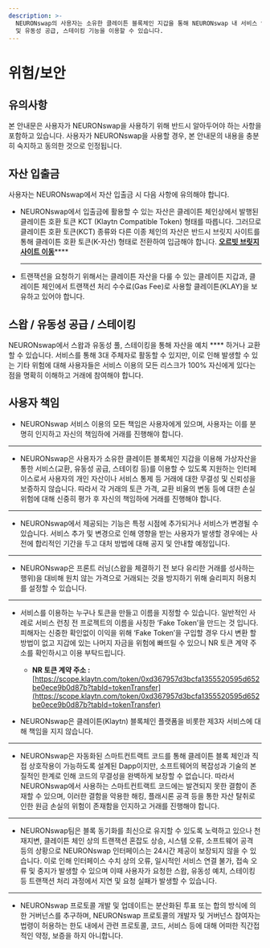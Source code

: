 ```yaml
---
description: >-
  NEURONswap의 사용자는 소유한 클레이튼 블록체인 지갑을 통해 NEURONswap 내 서비스 인터페이스를 활용하고 여러 가상자산의 교환
  및 유동성 공급, 스테이킹 기능을 이용할 수 있습니다.
---
```


# 위험/보안

## 유의사항

본 안내문은 사용자가 NEURONswap을 사용하기 위해 반드시 알아두어야 하는 사항을 포함하고 있습니다. 사용자가 NEURONswap을 사용할 경우, 본 안내문의 내용을 충분히 숙지하고  동의한 것으로 인정됩니다.

## **자산 입출금**

사용자는 NEURONswap에서 자산 입출금 시 다음 사항에 유의해야 합니다.

*   NEURONswap에서 입출금에 활용할 수 있는 자산은 클레이튼 체인상에서 발행된 클레이튼 호환 토큰 KCT (Klaytn Compatible Token) 형태를 따릅니다. 그러므로 클레이튼 호환 토큰(KCT) 종류와 다른 이종 체인의 자산은 반드시 브릿지 사이트를 통해 클레이튼 호환 토큰(K-자산) 형태로 전환하여 입금해야 합니다. [**오르빗 브릿지 사이트 이동**](https://bridge.orbitchain.io)****

    ****
* 트랜잭션을 요청하기 위해서는 클레이튼 자산을 다룰 수 있는 클레이튼 지갑과, 클레이튼 체인에서 트랜잭션 처리 수수료(Gas Fee)로 사용할 클레이튼(KLAY)을 보유하고 있어야 합니다.

## **스왑 / 유동성 공급 / 스테이킹**

NEURONswap에서 스왑과 유동성 풀, 스테이킹을 통해 자산을 예치 **** 하거나 교환할 수 있습니다. 서비스를 통해 3대 주체자로 활동할 수 있지만, 이로 인해 발생할 수 있는 기타 위험에 대해 사용자들은 서비스 이용의 모든 리스크가 100% 자신에게 있다는 점을 명확히 이해하고 거래에 참여해야 합니다.

## **사용자 책임**

* NEURONswap 서비스 이용의 모든 책임은 사용자에게 있으며, 사용자는 이를 분명히 인지하고 자신의 책임하에 거래를 진행해야 합니다.

****

* NEURONswap은 사용자가 소유한 클레이튼 블록체인 지갑을 이용해 가상자산을 통한 서비스(교환, 유동성 공급, 스테이킹 등)를 이용할 수 있도록 지원하는 인터페이스로서 사용자의 개인 자산이나 서비스 통제 등 거래에 대한 무결성 및 신뢰성을 보증하지 않습니다. 따라서 각 거래의 토큰 가격, 교환 비율의 변동 등에 대한 손실위험에 대해 신중히 평가 후 자신의 책임하에 거래를 진행해야 합니다.

****

* NEURONswap에서 제공되는 기능은 특정 시점에 추가되거나 서비스가 변경될 수 있습니다. 서비스 추가 및 변경으로 인해 영향을 받는 사용자가 발생할 경우에는 사전에 합리적인 기간을 두고 대처 방법에 대해 공지 및 안내할 예정입니다.

****

* NEURONswap은 프론트 러닝(스왑을 체결하기 전 보다 유리한 거래를 성사하는 행위)을 대비해 원치 않는 가격으로 거래되는 것을 방지하기 위해 슬리피지 허용치를 설정할 수 있습니다.

****

* 서비스를 이용하는 누구나 토큰을 만들고 이름을 지정할 수 있습니다. 일반적인 사례로 서비스 런칭 전 프로젝트의 이름을 사칭한 ‘Fake Token’을 만드는 것 입니다. 피해자는 신중한 확인없이 이익을 위해 ‘Fake Token’을 구입할 경우 다시 변환 할 방법이 없고 지갑에 있는 나머지 자금을 위험에 빠뜨릴 수 있으니 NR 토큰 계약 주소를 확인하시고 이용 부탁드립니다.
  * **NR 토큰 계약 주소 :** [https://scope.klaytn.com/token/0xd367957d3bcfa1355520595d652be0ece9b0d87b?tabId=tokenTransfer](https://scope.klaytn.com/token/0xd367957d3bcfa1355520595d652be0ece9b0d87b?tabId=tokenTransfer)



* NEURONswap은 클레이튼(Klaytn) 블록체인 플랫폼을 비롯한 제3자 서비스에 대해 책임을 지지 않습니다.

****

* NEURONswap은 자동화된 스마트컨트랙트 코드를 통해 클레이튼 블록 체인과 직접 상호작용이 가능하도록 설계된 Dapp이지만, 소프트웨어의 복잡성과 기술의 본질적인 한계로 인해 코드의 무결성을 완벽하게 보장할 수 없습니다. 따라서 NEURONswap에서 사용하는 스마트컨트랙트 코드에는 발견되지 못한 결함이 존재할 수 있으며, 이러한 결함을 악용한 해킹, 플래시론 공격 등을 통한 자산 탈취로 인한 원금 손실의 위험이 존재함을 인지하고 거래를 진행해야 합니다.

****

* NEURONswap팀은 블록 동기화를 최신으로 유지할 수 있도록 노력하고 있으나 천재지변, 클레이튼 체인 상의 트랜잭션 혼잡도 상승, 시스템 오류, 소프트웨어 공격 등의 상황으로 NEURONswap 인터페이스는 24시간 제공이 보장되지 않을 수 있습니다. 이로 인해 인터페이스 수치 상의 오류, 일시적인 서비스 연결 불가, 접속 오류 및 중지가 발생할 수 있으며 이때 사용자가 요청한 스왑, 유동성 예치, 스테이킹 등 트랜잭션 처리 과정에서 지연 및 요청 실패가 발생할 수 있습니다.

****

* NEURONswap 프로토콜 개발 및 업데이트는 분산화된 투표 또는 합의 방식에 의한 거버넌스를 추구하며, NEURONswap 프로토콜의 개발자 및 거버넌스 참여자는 법령이 허용하는 한도 내에서 관련 프로토콜, 코드, 서비스 등에 대해 어떠한 직간접적인 약정, 보증을 하지 아니합니다.
